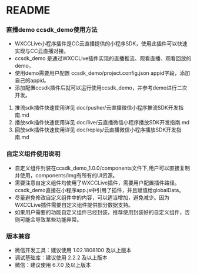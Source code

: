 # README

### 直播demo ccsdk_demo使用方法
* WXCCLive小程序插件是CC云直播提供的小程序SDK，使用此插件可以快速实现与CC云直播对接。
* ccsdk_demo 是通过WXCCLive插件实现的直播推流、观看直播、观看回放的demo。
* 使用demo需要用户配置 ccsdk_demo/project.config.json appid字段，添加自己的appid。
* 添加配置ccsdk插件后就可以运行使用ccsdk_demo，并参考demo进行二次开发。

1. 推流sdk插件快速使用详见 doc/pusher/云直播微信小程序推流SDK开发指南.md
2. 播放sdk插件快速使用详见 doc/live/云直播微信小程序播放SDK开发指南.md
3. 回放sdk插件快速使用详见 doc/replay/云直播微信小程序播放SDK开发指南.md

### 自定义组件使用说明
* 自定义组件封装在ccsdk_demo_1.0.0/components文件下,用户可以直接复制并使用，components/img有所有的UI资源。
* 需要注意自定义组件均使用了WXCCLive插件，需要用户配置插件路径。ccsdk_demo直接在小程序app.js中引用了插件，并且赋值给globalData。
* 尽量避免修改自定义组件中的内容，可以适当增加，避免减少。因为WXCCLive插件需要自定义组件提供部分数据支持。
* 如果用户需要的功能自定义组件已经封装，推荐使用封装好的自定义组件，否则可能会导致某些功能异常。

### 版本兼容
* 微信开发工具：建议使用 1.02.1808100 及以上版本
* 调试基础库：建议使用 2.2.2 及以上版本
* 微信：建议使用 6.7.0 及以上版本






